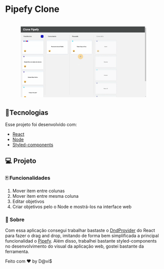 # Pipefy Clone

<h1 align="center">
  <img  src="https://github.com/Spinnafre/Pipefy-simple-Clone/blob/master/pipefy.gif" alt="gif do app" width=80% height=80%>
</h1>



## :card_index:Tecnologias

Esse projeto foi desenvolvido com:

- [React](https://reactjs.org)
- [Node](https://nodejs.org/en/)
- [Styled-components](https://styled-components.com/)



## 💻 Projeto
### :mahjong: Funcionalidades

1. Mover item entre colunas
2. Mover item entre mesma coluna
3. Editar objetivos
4. Criar objetivos pelo o Node e mostrá-los na interface web





### :dart: Sobre
Com essa aplicação consegui trabalhar bastaste o [DndProvider](https://react-dnd.github.io/react-dnd/docs/api/dnd-provider) do React para fazer o drag and drop, imitando de forma bem simplificada a principal funcionalidad o [Pipefy](https://www.pipefy.com/). Além disso, trabalhei bastante styled-components no desenvolvimento do visual da aplicação web, gostei bastante da ferramenta. 






Feito com ♥ by D@vi$
